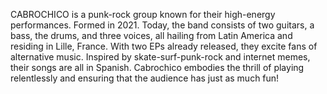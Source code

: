 CABROCHICO is a punk-rock group known for their high-energy performances. Formed in 2021. Today, the band consists of two guitars, a bass, the drums, and three voices, all hailing from Latin America and residing in Lille, France.
With two EPs already released, they excite fans of alternative music. Inspired by skate-surf-punk-rock and internet memes, their songs are all in Spanish.
Cabrochico embodies the thrill of playing relentlessly and ensuring that the audience has just as much fun!